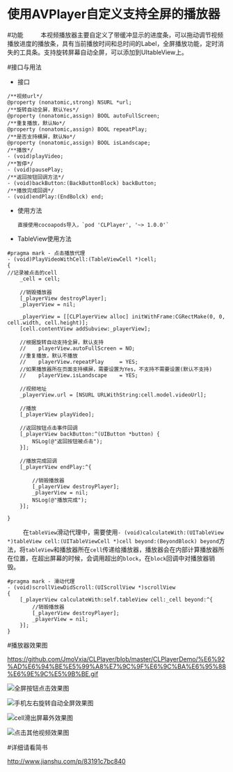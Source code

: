 # 使用AVPlayer自定义支持全屏的播放器

#功能
    本视频播放器主要自定义了带缓冲显示的进度条，可以拖动调节视频播放进度的播放条，具有当前播放时间和总时间的Label，全屏播放功能，定时消失的工具条。支持旋转屏幕自动全屏，可以添加到UItableView上。

#接口与用法
+ 接口

```
/**视频url*/
@property (nonatomic,strong) NSURL *url;
/**旋转自动全屏，默认Yes*/
@property (nonatomic,assign) BOOL autoFullScreen;
/**重复播放，默认No*/
@property (nonatomic,assign) BOOL repeatPlay;
/**是否支持横屏，默认No*/
@property (nonatomic,assign) BOOL isLandscape;
/**播放*/
- (void)playVideo;
/**暂停*/
- (void)pausePlay;
/**返回按钮回调方法*/
- (void)backButton:(BackButtonBlock) backButton;
/**播放完成回调*/
- (void)endPlay:(EndBolck) end;

```

+ 使用方法

      直接使用cocoapods导入，`pod 'CLPlayer', '~> 1.0.0'`

+ TableView使用方法

```
#pragma mark - 点击播放代理
- (void)PlayVideoWithCell:(TableViewCell *)cell;
{
//记录被点击的cell
    _cell = cell;
    
    //销毁播放器
    [_playerView destroyPlayer];
    _playerView = nil;
    
    _playerView = [[CLPlayerView alloc] initWithFrame:CGRectMake(0, 0, cell.width, cell.height)];
    [cell.contentView addSubview:_playerView];
    
    //根据旋转自动支持全屏，默认支持
    //    playerView.autoFullScreen = NO;
    //重复播放，默认不播放
    //    playerView.repeatPlay     = YES;
    //如果播放器所在页面支持横屏，需要设置为Yes，不支持不需要设置(默认不支持)
    //    playerView.isLandscape    = YES;
    
    //视频地址
    _playerView.url = [NSURL URLWithString:cell.model.videoUrl];
    
    //播放
    [_playerView playVideo];
    
    //返回按钮点击事件回调
    [_playerView backButton:^(UIButton *button) {
        NSLog(@"返回按钮被点击");
    }];
    
    //播放完成回调
    [_playerView endPlay:^{
        
        //销毁播放器
        [_playerView destroyPlayer];
        _playerView = nil;
        NSLog(@"播放完成");
    }];
 
}

```
    在`tableView`滑动代理中，需要使用`- (void)calculateWith:(UITableView *)tableView cell:(UITableViewCell *)cell beyond:(BeyondBlock) beyond`方法，将`tableView`和播放器所在`cell`传递给播放器，播放器会在内部计算播放器所在位置，在超出屏幕的时候，会调用超出的`block`，在`block`回调中对播放器销毁。

```
#pragma mark - 滑动代理
- (void)scrollViewDidScroll:(UIScrollView *)scrollView
{
    [_playerView calculateWith:self.tableView cell:_cell beyond:^{
        //销毁播放器
        [_playerView destroyPlayer];
        _playerView = nil;
    }];
}
```
#播放器效果图

https://github.com/JmoVxia/CLPlayer/blob/master/CLPlayerDemo/%E6%92%AD%E6%94%BE%E5%99%A8%E7%9C%9F%E6%9C%BA%E6%95%88%E6%9E%9C%E5%9B%BE.gif

![全屏按钮点击效果图](http://upload-images.jianshu.io/upload_images/1979970-144d8b9470369312.gif?imageMogr2/auto-orient/strip)


![手机左右旋转自动全屏效果图](http://upload-images.jianshu.io/upload_images/1979970-6885f7f88487b18d.gif?imageMogr2/auto-orient/strip)


![cell滑出屏幕外效果图](http://upload-images.jianshu.io/upload_images/1979970-71e43d172820b6f2.gif?imageMogr2/auto-orient/strip)


![点击其他视频效果图](http://upload-images.jianshu.io/upload_images/1979970-eb38a6af079dbad2.gif?imageMogr2/auto-orient/strip)

#详细请看简书

http://www.jianshu.com/p/83191c7bc840
